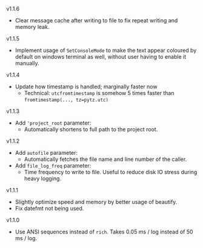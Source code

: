 v1.1.6

- Clear message cache after writing to file to fix repeat writing and memory leak.

v1.1.5

- Implement usage of `SetConsoleMode` to make the text appear coloured by default on windows terminal as well, without user having to enable it manually.

v1.1.4

- Update how timestamp is handled; marginally faster now
  - Technical: `utcfromtimestamp` is somehow 5 times faster than `fromtimestamp(..., tz=pytz.utc)`

v1.1.3

- Add `'project_root` parameter:
  - Automatically shortens to full path to the project root.

v1.1.2

- Add `autofile` parameter:
  - Automatically fetches the file name and line number of the caller.
- Add `file_log_freq` parameter:
  - Time frequency to write to file. Useful to reduce disk IO stress during heavy logging.

v1.1.1

- Slightly optimize speed and memory by better usage of beautify.
- Fix datefmt not being used.

v1.1.0

- Use ANSI sequences instead of `rich`. Takes 0.05 ms / log instead of 50 ms / log.
